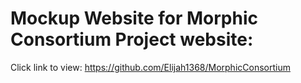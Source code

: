 # Mockup Website for Morphic Consortium Project website: 
Click link to view:
https://github.com/Elijah1368/MorphicConsortium
